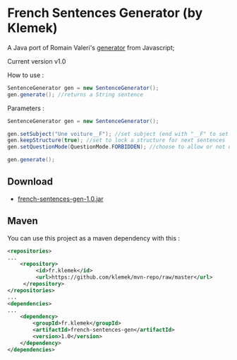 # French Sentences Generator (by Klemek)

A Java port of Romain Valeri's [generator](http://romainvaleri.online.fr/) from Javascript;

Current version v1.0

How to use :
```Java
SentenceGenerator gen = new SentenceGenerator();
gen.generate(); //returns a String sentence
```
Parameters :
```Java
SentenceGenerator gen = new SentenceGenerator();

gen.setSubject("Une voiture__F"); //set subject (end with "__F" to set feminine gender)
gen.keepStructure(true); //set to lock a structure for next sentences
gen.setQuestionMode(QuestionMode.FORBIDDEN); //choose to allow or not questions in the sentence

gen.generate();
```

## Download

* [french-sentences-gen-1.0.jar](../../raw/master/download/french-sentences-gen-1.0.jar)

## Maven

You can use this project as a maven dependency with this :
```XML
<repositories>
...
	<repository>
         <id>fr.klemek</id>
         <url>https://github.com/klemek/mvn-repo/raw/master</url>
     </repository>
</repositories>
...
<dependencies>
...
	<dependency>
		<groupId>fr.klemek</groupId>
		<artifactId>french-sentences-gen</artifactId>
		<version>1.0</version>
	</dependency>
</dependencies>
```

